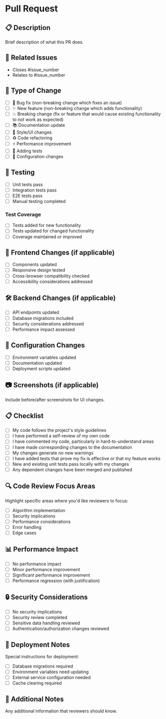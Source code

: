 # Pull Request

## 📋 Description
Brief description of what this PR does.

## 🔗 Related Issues
- Closes #issue_number
- Relates to #issue_number

## 🚀 Type of Change
- [ ] 🐛 Bug fix (non-breaking change which fixes an issue)
- [ ] ✨ New feature (non-breaking change which adds functionality)
- [ ] 💥 Breaking change (fix or feature that would cause existing functionality to not work as expected)
- [ ] 📚 Documentation update
- [ ] 🎨 Style/UI changes
- [ ] ♻️ Code refactoring
- [ ] ⚡ Performance improvement
- [ ] 🧪 Adding tests
- [ ] 🔧 Configuration changes

## 🧪 Testing
- [ ] Unit tests pass
- [ ] Integration tests pass
- [ ] E2E tests pass
- [ ] Manual testing completed

### Test Coverage
- [ ] Tests added for new functionality
- [ ] Tests updated for changed functionality
- [ ] Coverage maintained or improved

## 📱 Frontend Changes (if applicable)
- [ ] Components updated
- [ ] Responsive design tested
- [ ] Cross-browser compatibility checked
- [ ] Accessibility considerations addressed

## 🛠 Backend Changes (if applicable)
- [ ] API endpoints updated
- [ ] Database migrations included
- [ ] Security considerations addressed
- [ ] Performance impact assessed

## 🔧 Configuration Changes
- [ ] Environment variables updated
- [ ] Documentation updated
- [ ] Deployment scripts updated

## 📷 Screenshots (if applicable)
Include before/after screenshots for UI changes.

## 📋 Checklist
- [ ] My code follows the project's style guidelines
- [ ] I have performed a self-review of my own code
- [ ] I have commented my code, particularly in hard-to-understand areas
- [ ] I have made corresponding changes to the documentation
- [ ] My changes generate no new warnings
- [ ] I have added tests that prove my fix is effective or that my feature works
- [ ] New and existing unit tests pass locally with my changes
- [ ] Any dependent changes have been merged and published

## 🔍 Code Review Focus Areas
Highlight specific areas where you'd like reviewers to focus:
- [ ] Algorithm implementation
- [ ] Security implications
- [ ] Performance considerations
- [ ] Error handling
- [ ] Edge cases

## 📊 Performance Impact
- [ ] No performance impact
- [ ] Minor performance improvement
- [ ] Significant performance improvement
- [ ] Performance regression (with justification)

## 🔒 Security Considerations
- [ ] No security implications
- [ ] Security review completed
- [ ] Sensitive data handling reviewed
- [ ] Authentication/authorization changes reviewed

## 🚀 Deployment Notes
Special instructions for deployment:
- [ ] Database migrations required
- [ ] Environment variables need updating
- [ ] External service configuration needed
- [ ] Cache clearing required

## 📝 Additional Notes
Any additional information that reviewers should know.